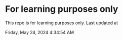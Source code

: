 # For learning purposes only
This repo is for learning purposes only.
Last updated at

Friday, May 24, 2024 4:34:54 AM

